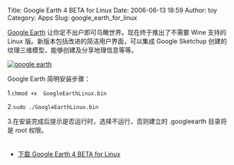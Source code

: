 Title: Google Earth 4 BETA for Linux
Date: 2006-06-13 18:59
Author: toy
Category: Apps
Slug: google_earth_for_linux

[Google Earth](http://earth.google.com)
让你足不出户即可鸟瞰世界。现在终于推出了不需要 Wine 支持的 Linux
版。新版本包括改进的简洁用户界面，可以集成 Google Sketchup
创建的纹理三维模型，能够创建及分享地理信息等等。

[![google
earth](http://static.flickr.com/60/166375521_edaa3b1fe7_m.jpg)](http://www.flickr.com/photos/xxd/166375521/ "Photo Sharing")

Google Earth 简明安装步骤：

1.`chmod +x  GoogleEarthLinux.bin`

2.`sudo ./GoogleEarthLinux.bin`

3.在安装完成后提示是否运行时，选择不运行，否则建立的 .googleearth
目录将是 root 权限。  
　　  
- [下载 Google Earth 4 BETA for
Linux](http://earth.google.com/download-earth.html)
